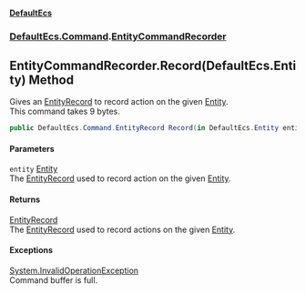#### [DefaultEcs](./index.md 'index')
### [DefaultEcs.Command](./DefaultEcs-Command.md 'DefaultEcs.Command').[EntityCommandRecorder](./DefaultEcs-Command-EntityCommandRecorder.md 'DefaultEcs.Command.EntityCommandRecorder')
## EntityCommandRecorder.Record(DefaultEcs.Entity) Method
Gives an [EntityRecord](./DefaultEcs-Command-EntityRecord.md 'DefaultEcs.Command.EntityRecord') to record action on the given [Entity](./DefaultEcs-Entity.md 'DefaultEcs.Entity').  
This command takes 9 bytes.  
```csharp
public DefaultEcs.Command.EntityRecord Record(in DefaultEcs.Entity entity);
```
#### Parameters
<a name='DefaultEcs-Command-EntityCommandRecorder-Record(DefaultEcs-Entity)-entity'></a>
`entity` [Entity](./DefaultEcs-Entity.md 'DefaultEcs.Entity')  
The [EntityRecord](./DefaultEcs-Command-EntityRecord.md 'DefaultEcs.Command.EntityRecord') used to record action on the given [Entity](./DefaultEcs-Entity.md 'DefaultEcs.Entity').  
  
#### Returns
[EntityRecord](./DefaultEcs-Command-EntityRecord.md 'DefaultEcs.Command.EntityRecord')  
The [EntityRecord](./DefaultEcs-Command-EntityRecord.md 'DefaultEcs.Command.EntityRecord') used to record actions on the given [Entity](./DefaultEcs-Entity.md 'DefaultEcs.Entity').  
#### Exceptions
[System.InvalidOperationException](https://docs.microsoft.com/en-us/dotnet/api/System.InvalidOperationException 'System.InvalidOperationException')  
Command buffer is full.  
